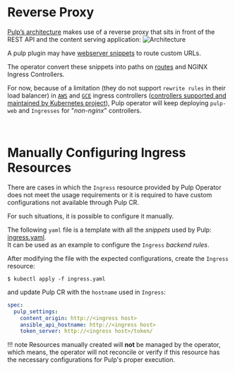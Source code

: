 # Reverse Proxy

[Pulp’s architecture](https://pulpproject.org/pulpcore/docs/admin/learn/architecture/) makes use of a reverse proxy that sits in front of the REST API and the content serving application:
![Architecture](https://pulpproject.org/pulpcore/docs/assets/images/architecture.png "Pulp’s architecture")

A pulp plugin may have [webserver snippets](https://pulpproject.org/pulpcore/docs/dev/learn/plugin-concepts/#configuring-reverse-proxy-with-custom-urls) to route custom URLs.

The operator convert these snippets into paths on [routes](https://pulpproject.org/pulp-operator/docs/admin/guides/configurations/networking/routes/) and NGINX Ingress Controllers.

For now, because of a limitation (they do not support `rewrite rules` in their load balancer) in [`AWS`](https://github.com/kubernetes-sigs/aws-load-balancer-controller/issues/835) and [`GCE`](https://github.com/kubernetes/ingress-gce/issues/109) ingress controllers ([controllers supported and maintained by Kubernetes project](https://kubernetes.io/docs/concepts/services-networking/ingress-controllers/)), Pulp operator will keep deploying `pulp-web` and `Ingresses` for "*non-nginx*" controllers.

<br/>

# Manually Configuring Ingress Resources

There are cases in which the `Ingress` resource provided by Pulp Operator does not meet the usage requirements or it is required to have custom configurations not available through Pulp CR.

For such situations, it is possible to configure it manually.

The following `yaml` file is a template with all the *snippets* used by Pulp: [ingress.yaml](ingress.yaml).  
It can be used as an example to configure the `Ingress` *backend rules*.

After modifying the file with the expected configurations, create the `Ingress` resource:
```
$ kubectl apply -f ingress.yaml
```

and update Pulp CR with the `hostname` used in `Ingress`:
```yaml
spec:
  pulp_settings:
    content_origin: http://<ingress host>
    ansible_api_hostname: http://<ingress host>
    token_server: http://<ingress host>/token/
```

!!! note
    Resources manually created will **not** be managed by the operator, which means,
    the operator will not reconcile or verify if this resource has the necessary configurations for
    Pulp's proper execution.
